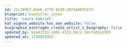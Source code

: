 ```yaml
---
id: 21c34957-0de6-4770-82d0-3074a06fb17d
blueprint: kuenstler_innen
title: 'Laura Gabriel'
hat_eigene_website_has_own_website: false
biographie_eintragen_create_artist_s_biography: false
updated_by: b1a43fd3-c865-4122-b6cc-50cfa81a1985
updated_at: 1746958365
---
```

